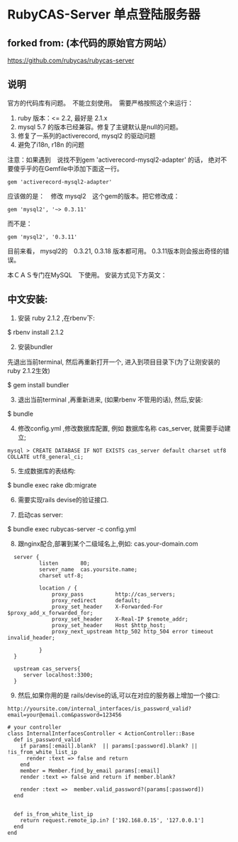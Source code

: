 # RubyCAS-Server  单点登陆服务器

## forked from: (本代码的原始官方网站）

https://github.com/rubycas/rubycas-server

## 说明

官方的代码库有问题。　不能立刻使用。　需要严格按照这个来运行：

1. ruby 版本：<= 2.2, 最好是 2.1.x
2. mysql 5.7 的版本已经兼容。修复了主键默认是null的问题。
3. 修复了一系列的activerecord, mysql2 的驱动问题
4. 避免了i18n, r18n 的问题



注意：如果遇到　说找不到gem 'activerecord-mysql2-adapter' 的话，
绝对不要傻乎乎的在Gemfile中添加下面这一行。
```
gem 'activerecord-mysql2-adapter'
```

应该做的是：　修改 mysql2　这个gem的版本。把它修改成：

```
gem 'mysql2', '~> 0.3.11'
```

而不是：

```
gem 'mysql2', '0.3.11'
```

目前来看， mysql2的　0.3.21,  0.3.18 版本都可用。  0.3.11版本则会报出奇怪的错误。

本ＣＡＳ专门在MySQL　下使用。 安装方式见下方英文：

## 中文安装:

1. 安装 ruby 2.1.2  ,在rbenv下:

$ rbenv install 2.1.2

2. 安装bundler

先退出当前terminal, 然后再重新打开一个, 进入到项目目录下(为了让刚安装的ruby 2.1.2生效)

$ gem install bundler

3. 退出当前terminal ,再重新进来, (如果rbenv 不管用的话), 然后,安装:

$ bundle


4. 修改config.yml ,修改数据库配置, 例如 数据库名称 cas_server, 就需要手动建立;

```
mysql > CREATE DATABASE IF NOT EXISTS cas_server default charset utf8 COLLATE utf8_general_ci;
```

5. 生成数据库的表结构:

$ bundle exec rake db:migrate

6. 需要实现rails devise的验证接口.

7. 启动cas server:

$ bundle exec rubycas-server -c config.yml

8. 跟nginx配合,部署到某个二级域名上,例如: cas.your-domain.com

```
  server {
          listen       80;
          server_name  cas.yoursite.name;
          charset utf-8;

          location / {
              proxy_pass          http://cas_servers;
              proxy_redirect      default;
              proxy_set_header    X-Forwarded-For $proxy_add_x_forwarded_for;
              proxy_set_header    X-Real-IP $remote_addr;
              proxy_set_header    Host $http_host;
              proxy_next_upstream http_502 http_504 error timeout invalid_header;

          }
  }

  upstream cas_servers{
     server localhost:3300;
  }
```

9. 然后,如果你用的是 rails/devise的话,可以在对应的服务器上增加一个接口:


```
http://yoursite.com/internal_interfaces/is_password_valid?email=your@email.com&password=123456
```

```
# your controller
class InternalInterfacesController < ActionController::Base
  def is_password_valid
    if params[:email].blank?  || params[:password].blank? || !is_from_white_list_ip
      render :text => false and return
    end
    member = Member.find_by_email params[:email]
    render :text => false and return if member.blank?

    render :text =>  member.valid_password?(params[:password])
  end


  def is_from_white_list_ip
    return request.remote_ip.in? ['192.168.0.15', '127.0.0.1']
  end
end

```
